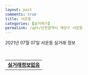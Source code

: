 ```yaml
---
layout: post
comments: true
title: 서운동
categories: [실거래가]
permalink: /apt/인천광역시 계양구 서운동
---
```


2021년 07월 07일 서운동 실거래 정보

<script type="text/javascript">
  google.charts.load('current', {'packages':['corechart']});
  google.charts.setOnLoadCallback(drawChart);

  function drawChart() {
    var data = google.visualization.arrayToDataTable([['거래일', '매매', '전월세', '전매'], ['20-07', 2, 4, 12], ['20-08', 5, 1, 12], ['20-09', 3, 1, 6], ['20-10', 3, 3, 13], ['20-11', 5, 0, 10], ['20-12', 7, 0, 17], ['21-01', 13, 7, 5], ['21-02', 4, 2, 1], ['21-03', 4, 5, 2], ['21-04', 5, 3, 1], ['21-05', 2, 1, 0], ['21-06', 0, 1, 0], ['21-07', 0, 1, 0]]);

    var options = {
      title: '최근 유형별 거래량 추이',
      legend: { position: 'bottom' }
    };

    var chart = new google.visualization.LineChart(document.getElementById('columnchart_material'));
    chart.draw(data, (options));
  }
</script>

<div id="columnchart_material" style="width: 95%; margin-left: -35px; display: block"></div>
<br>
<table>
  <tr>
    <td colspan="4" style="font-weight: bold;"><a href="https://search.naver.com/search.naver?query=서운동 실거래정보없음">실거래정보없음</a></td>
  </tr>
    
</table>
    